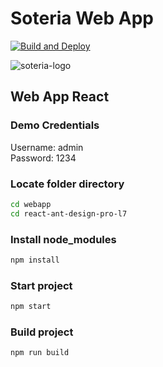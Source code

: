 # Soteria Web App
[![Build and Deploy](https://github.com/Soteria-ai/Soteria/actions/workflows/deploy-to-gh-pages.yml/badge.svg)](https://github.com/Soteria-ai/Soteria/actions/workflows/deploy-to-gh-pages.yml)

![soteria-logo](https://user-images.githubusercontent.com/26547344/150384496-c24208b4-5fd1-4a4b-8152-2146d5c25379.png)

## Web App React

### Demo Credentials<br/>
Username: admin<br/>
Password: 1234

### Locate folder directory

```bash
cd webapp
cd react-ant-design-pro-l7
```

### Install node_modules

```bash
npm install
```
### Start project

```bash
npm start
```

### Build project

```bash
npm run build
```
